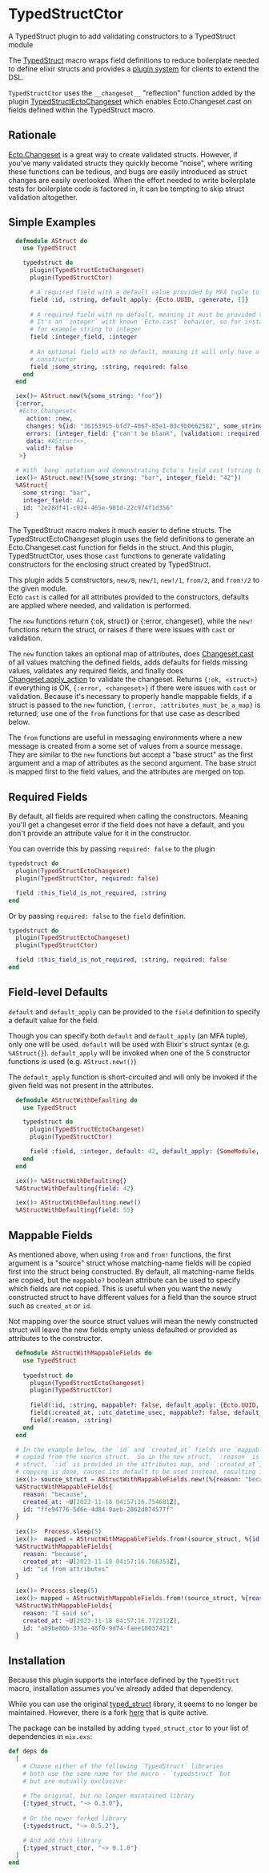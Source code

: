 <!-- @moduledoc -->

# TypedStructCtor

A TypedStruct plugin to add validating constructors to a TypedStruct module

The [TypedStruct](https://hexdocs.pm/typedstruct/TypedStruct.html) macro wraps field definitions to reduce boilerplate
needed to define elixir structs and provides a
[plugin system](https://hexdocs.pm/typedstruct/TypedStruct.Plugin.html) for clients to extend the DSL.

`TypedStructCtor` uses the `__changeset__` "reflection" function added by the plugin
[TypedStructEctoChangeset](https://hexdocs.pm/typed_struct_ecto_changeset/TypedStructEctoChangeset.html) which enables
Ecto.Changeset.cast on fields defined within the TypedStruct macro.

## Rationale

[Ecto.Changeset](https://hexdocs.pm/ecto/Ecto.Changeset.html) is a great way to create validated
structs.  However, if you've many validated structs they quickly become "noise", where writing
these functions can be tedious, and bugs are easily introduced as struct changes are easily overlooked.
When the effort needed to write boilerplate tests for boilerplate code is factored in, it can be tempting to skip
struct validation altogether.

## Simple Examples

  ```elixir
    defmodule AStruct do
      use TypedStruct

      typedstruct do
        plugin(TypedStructEctoChangeset)
        plugin(TypedStructCtor)

        # A required field with a default value provided by MFA tuple to return a UUID
        field :id, :string, default_apply: {Ecto.UUID, :generate, []}
        
        # A required field with no default, meaning it must be provided to the constructor.
        # It's an `integer` with known `Ecto.cast` behavior, so for instance, string values are cast 
        # for example string to integer
        field :integer_field, :integer
        
        # An optional field with no default, meaning it will only have a value if provided to the 
        # constructor
        field :some_string, :string, required: false 
      end
    end

    iex()> AStruct.new(%{some_string: "foo"})
    {:error,
     #Ecto.Changeset<
       action: :new,
       changes: %{id: "36153915-bfd7-4067-85e1-03c9b0662582", some_string: "foo"},
       errors: [integer_field: {"can't be blank", [validation: :required]}],
       data: #AStruct<>,
       valid?: false
     >}

    # With `bang` notation and demonstrating Ecto's field cast (string to integer)
    iex()> AStruct.new!(%{some_string: "bar", integer_field: "42"})
    %AStruct{
      some_string: "bar",
      integer_field: 42,
      id: "2e28df41-c024-465e-901d-22c974f1d356"
    }
  ```

The TypedStruct macro makes it much easier to define structs.  The TypedStructEctoChangeset plugin uses the field
definitions to generate an Ecto.Changeset.cast function for fields in the struct.  And this plugin, TypedStructCtor,
uses those `cast` functions to generate validating constructors for the enclosing struct created by TypedStruct.

This plugin adds 5 constructors, `new/0`, `new/1`, `new!/1`, `from/2`, and `from!/2` to the given module.  
Ecto `cast` is called for all attributes provided to the constructors, defaults are applied where needed, and
validation is performed.  

The `new` functions return {:ok, struct} or {:error, changeset}, while the `new!` functions return the struct, or
raises if there were issues with `cast` or validation.

The `new` function takes an optional map of attributes, does
[Changeset.cast](https://hexdocs.pm/ecto/Ecto.Changeset.html#cast/4) of all values matching the defined
fields, adds defaults for fields missing values, validates any required fields, and finally does
[Changeset.apply_action](https://hexdocs.pm/ecto/Ecto.Changeset.html#apply_action/2) to validate the changeset.
Returns `{:ok, <struct>}` if everything is OK, `{:error, <changeset>}` if there were issues with `cast` or validation.
Because it's necessary to properly handle mappable fields, if a struct is passed to the `new` function,
`{:error, :attributes_must_be_a_map}` is returned; use one of the `from` functions for that use case as described below.

The `from` functions are useful in messaging environments where a new message is created from a some set of
values from a source message.  They are similar to the `new` functions but accept a "base struct" as the first argument 
and a map of attributes as the second argument.  The base struct is mapped first to the field values, and the attributes 
are merged on top.


## Required Fields
By default, all fields are required when calling the constructors.  Meaning you'll get a changeset error if the 
field does not have a default, and you don't provide an attribute value for it in the constructor.

You can override this by passing `required: false` to the plugin

  ```elixir
  typedstruct do
    plugin(TypedStructEctoChangeset)
    plugin(TypedStructCtor, required: false)

    field :this_field_is_not_required, :string
  end
  ```

Or by passing `required: false` to the `field` definition.

  ```elixir
  typedstruct do
    plugin(TypedStructEctoChangeset)
    plugin(TypedStructCtor)

    field :this_field_is_not_required, :string, required: false
  end
  ```

## Field-level Defaults
`default` and `default_apply` can be provided to the `field` definition to specify a default value for the field.

Though you can specify both `default` and `default_apply` (an MFA tuple), only one will be used.
`default` will be used with Elixir's struct syntax (e.g. `%AStruct{}`).
`default_apply` will be invoked when one of the 5 constructor functions is used (e.g. `AStruct.new!()`)

The `default_apply` function is short-circuited and will only be invoked if the given field was not present in the 
attributes.

  ```elixir
    defmodule AStructWithDefaulting do
      use TypedStruct

      typedstruct do
        plugin(TypedStructEctoChangeset)
        plugin(TypedStructCtor)

        field :field, :integer, default: 42, default_apply: {SomeModule, :some_function, ["55"]}
      end
    end

    iex()> %AStructWithDefaulting{}
    %AStructWithDefaulting{field: 42}

    iex()> AStructWithDefaulting.new!()
    %AStructWithDefaulting{field: 55}
  ```

## Mappable Fields

As mentioned above, when using `from` and `from!` functions, the first argument is a "source" struct whose matching-name
fields will be copied first into the struct being constructed.  By default, all matching-name fields are copied, but
the `mappable?` boolean attribute can be used to specify which fields are not copied.  This is useful when you want the
newly constructed struct to have different values for a field than the source struct such as `created_at` or `id`.

Not mapping over the source struct values will mean the newly constructed struct will leave the new fields empty
unless defaulted or provided as attributes to the constructor.

  ```elixir
    defmodule AStructWithMappableFields do
      use TypedStruct
    
      typedstruct do
        plugin(TypedStructEctoChangeset)
        plugin(TypedStructCtor)
    
        field(:id, :string, mappable?: false, default_apply: {Ecto.UUID, :generate, []})
        field(:created_at, :utc_datetime_usec, mappable?: false, default_apply: {DateTime, :utc_now, []})
        field(:reason, :string)
      end
    end

    # In the example below, the `id` and `created_at` fields are `mappable?: false` so they are not 
    # copied from the source struct.  So in the new struct, `:reason` is copied from the source 
    # struct, `:id` is provided in the attributes map, and `:created_at`, being nil after all the
    # copying is done, causes its default to be used instead, resulting in a new date.
    iex()> source_struct = AStructWithMappableFields.new!(%{reason: "because"})
    %AStructWithMappableFields{
      reason: "because",
      created_at: ~U[2023-11-18 04:57:16.754681Z],
      id: "ffe94776-5d6e-4d84-9aeb-2862d874577f"
    }
    
    iex()>  Process.sleep(5)
    iex()>  mapped = AStructWithMappableFields.from!(source_struct, %{id: "id from attributes"})
    %AStructWithMappableFields{
      reason: "because",
      created_at: ~U[2023-11-18 04:57:16.766353Z],
      id: "id from attributes"
    }

    iex()> Process.sleep(5)
    iex()> mapped = AStructWithMappableFields.from!(source_struct, %{reason: "I said so"})
    %AStructWithMappableFields{
      reason: "I said so",
      created_at: ~U[2023-11-18 04:57:16.772312Z],
      id: "a09be86b-373a-48f0-9d74-faee10037421"
    }
  ```

## Installation
Because this plugin supports the interface defined by the `TypedStruct` macro, installation assumes you've already
added that dependency.

While you can use the original [typed_struct](https://hex.pm/packages/typed_struct) library, it seems to no longer be
maintained.  However, there is a fork [here](https://hex.pm/packages/typedstruct) that is quite active.

The package can be installed by adding `typed_struct_ctor` to your list of dependencies in `mix.exs`:

```elixir
def deps do
  [
    # Choose either of the following `TypedStruct` libraries 
    # both use the same name for the macro - `typedstruct` but
    # but are mutually exclusive:
    
    # The original, but no longer maintained library
    {:typed_struct, "~> 0.3.0"},
      
    # Or the newer forked library
    {:typedstruct, "~> 0.5.2"},

    # And add this library  
    {:typed_struct_ctor, "~> 0.1.0"}
  ]
end
```
